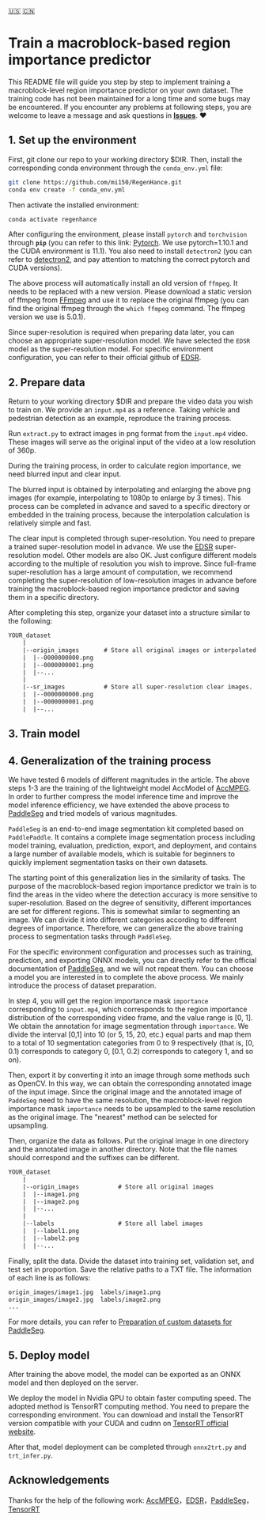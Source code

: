 [🇺🇸](/train.md "English") [🇨🇳](/train-cn.md "Simplified Chinese")

# Train a macroblock-based region importance predictor

This README file will guide you step by step to implement training a macroblock-level region importance predictor on your own dataset. The training code has not been maintained for a long time and some bugs may be encountered. If you encounter any problems at following steps, you are welcome to leave a message and ask questions in **[Issues](https://github.com/mi150/RegenHance)**. ❤️

## 1. Set up the environment

First, git clone our repo to your working directory $DIR. Then, install the corresponding conda environment through the `conda_env.yml` file:

```bash
git clone https://github.com/mi150/RegenHance.git
conda env create -f conda_env.yml
```

Then activate the installed environment: 

```bash
conda activate regenhance
```

After configuring the environment, please install `pytorch` and `torchvision` through **`pip`** (you can refer to this link: [Pytorch](https://pytorch.org/get-started/locally/). We use pytorch=1.10.1 and the CUDA environment is 11.1). You also need to install `detectron2` (you can refer to [detectron2](https://github.com/facebookresearch/detectron2/blob/main/INSTALL.md), and pay attention to matching the correct pytorch and CUDA versions). 

The above process will automatically install an old version of `ffmpeg`. It needs to be replaced with a new version. Please download a static version of ffmpeg from [FFmpeg](https://johnvansickle.com/ffmpeg/) and use it to replace the original ffmpeg (you can find the original ffmpeg through the `which ffmpeg` command. The ffmpeg version we use is 5.0.1). 

Since super-resolution is required when preparing data later, you can choose an appropriate super-resolution model. We have selected the `EDSR` model as the super-resolution model. For specific environment configuration, you can refer to their official github of [EDSR](https://github.com/sanghyun-son/EDSR-PyTorch).

## 2. Prepare data

Return to your working directory $DIR and prepare the video data you wish to train on. We provide an `input.mp4` as a reference. Taking vehicle and pedestrian detection as an example, reproduce the training process. 

Run `extract.py` to extract images in png format from the `input.mp4` video. These images will serve as the original input of the video at a low resolution of 360p. 

During the training process, in order to calculate region importance, we need blurred input and clear input. 

The blurred input is obtained by interpolating and enlarging the above png images (for example, interpolating to 1080p to enlarge by 3 times). This process can be completed in advance and saved to a specific directory or embedded in the training process, because the interpolation calculation is relatively simple and fast. 

The clear input is completed through super-resolution. You need to prepare a trained super-resolution model in advance. We use the [EDSR](https://github.com/sanghyun-son/EDSR-PyTorch) super-resolution model. Other models are also OK. Just configure different models according to the multiple of resolution you wish to improve. Since full-frame super-resolution has a large amount of computation, we recommend completing the super-resolution of low-resolution images in advance before training the macroblock-based region importance predictor and saving them in a specific directory. 

After completing this step, organize your dataset into a structure similar to the following:

```tex
YOUR_dataset
    |
    |--origin_images       # Store all original images or interpolated blurred images.
    |  |--0000000000.png
    |  |--0000000001.png
    |  |--...
    |
    |--sr_images           # Store all super-resolution clear images.
    |  |--0000000000.png
    |  |--0000000001.png
    |  |--...
```

## 3. Train model



## 4. Generalization of the training process

We have tested 6 models of different magnitudes in the article. The above steps 1-3 are the training of the lightweight model AccModel of  [AccMPEG](https://github.com/KuntaiDu/AccMPEG/). In order to further compress the model inference time and improve the model inference efficiency, we have extended the above process to [PaddleSeg](https://github.com/PaddlePaddle/PaddleSeg) and tried models of various magnitudes. 

`PaddleSeg` is an end-to-end image segmentation kit completed based on `PaddlePaddle`. It contains a complete image segmentation process including model training, evaluation, prediction, export, and deployment, and contains a large number of available models, which is suitable for beginners to quickly implement segmentation tasks on their own datasets. 

The starting point of this generalization lies in the similarity of tasks. The purpose of the macroblock-based region importance predictor we train is to find the areas in the video where the detection accuracy is more sensitive to super-resolution. Based on the degree of sensitivity, different importances are set for different regions. This is somewhat similar to segmenting an image. We can divide it into different categories according to different degrees of importance. Therefore, we can generalize the above training process to segmentation tasks through `PaddleSeg`. 

For the specific environment configuration and processes such as training, prediction, and exporting ONNX models, you can directly refer to the official documentation of [PaddleSeg](https://github.com/PaddlePaddle/PaddleSeg), and we will not repeat them. You can choose a model you are interested in to complete the above process. We mainly introduce the process of dataset preparation. 

In step 4, you will get the region importance mask `importance` corresponding to `input.mp4`, which corresponds to the region importance distribution of the corresponding video frame, and the value range is [0, 1]. We obtain the annotation for image segmentation through `importance`. We divide the interval [0,1] into 10 (or 5, 15, 20, etc.) equal parts and map them to a total of 10 segmentation categories from 0 to 9 respectively (that is, [0, 0.1) corresponds to category 0, [0.1, 0.2) corresponds to category 1, and so on). 

Then, export it by converting it into an image through some methods such as OpenCV. In this way, we can obtain the corresponding annotated image of the input image. Since the original image and the annotated image of `PaddeSeg` need to have the same resolution, the macroblock-level region importance mask `importance` needs to be upsampled to the same resolution as the original image. The "nearest" method can be selected for upsampling. 

Then, organize the data as follows. Put the original image in one directory and the annotated image in another directory. Note that the file names should correspond and the suffixes can be different.

```tex
YOUR_dataset
    |
    |--origin_images           # Store all original images
    |  |--image1.png
    |  |--image2.png
    |  |--...
    |
    |--labels                  # Store all label images
    |  |--label1.png
    |  |--label2.png
    |  |--...
```

Finally, split the data. Divide the dataset into training set, validation set, and test set in proportion. Save the relative paths to a TXT file. The information of each line is as follows:

```tex
origin_images/image1.jpg  labels/image1.png
origin_images/image2.jpg  labels/image2.png
...
```

For more details, you can refer to [Preparation of custom datasets for PaddleSeg](https://github.com/PaddlePaddle/PaddleSeg/blob/release/2.9.1/docs/data/marker/marker_en.md).

## 5. Deploy model

After training the above model, the model can be exported as an ONNX model and then deployed on the server. 

We deploy the model in Nvidia GPU to obtain faster computing speed. The adopted method is TensorRT computing method. You need to prepare the corresponding environment. You can download and install the TensorRT version compatible with your CUDA and cudnn on [TensorRT official website](https://developer.nvidia.com/tensorrt). 

After that, model deployment can be completed through `onnx2trt.py` and `trt_infer.py`.

## Acknowledgements

Thanks for the help of the following work: [AccMPEG](https://github.com/KuntaiDu/AccMPEG/)，[EDSR](https://github.com/sanghyun-son/EDSR-PyTorch)，[PaddleSeg](https://github.com/PaddlePaddle/PaddleSeg)，[TensorRT](https://github.com/NVIDIA/TensorRT)















